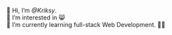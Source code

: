 👋 Hi,
I’m _@Kriksy_. <br>
👀 I’m interested in 😸 <br>
🌱 I’m currently learning full-stack Web Development. ✌🏻 <br>




